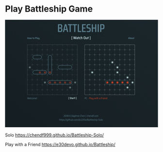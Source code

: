 # Play Battleship Game

![cover](assets/images/Cover.png)

Solo 
https://chendf999.github.io/Battleship-Solo/

Play with a Friend
https://e30devo.github.io/Battleship/

